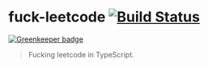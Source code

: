 # fuck-leetcode [![Build Status](https://travis-ci.org/honpery/fuck-leetcode.svg?branch=master)](https://travis-ci.org/honpery/fuck-leetcode)

[![Greenkeeper badge](https://badges.greenkeeper.io/honpery/fuck-leetcode.svg)](https://greenkeeper.io/)

> Fucking leetcode in TypeScript.
